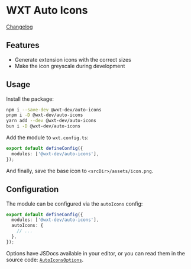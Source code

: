 # WXT Auto Icons

[Changelog](https://github.com/wxt-dev/wxt/blob/main/packages/auto-icons/CHANGELOG.md)

## Features

- Generate extension icons with the correct sizes
- Make the icon greyscale during development

## Usage

Install the package:

```sh
npm i --save-dev @wxt-dev/auto-icons
pnpm i -D @wxt-dev/auto-icons
yarn add --dev @wxt-dev/auto-icons
bun i -D @wxt-dev/auto-icons
```

Add the module to `wxt.config.ts`:

```ts
export default defineConfig({
  modules: ['@wxt-dev/auto-icons'],
});
```

And finally, save the base icon to `<srcDir>/assets/icon.png`.

## Configuration

The module can be configured via the `autoIcons` config:

```ts
export default defineConfig({
  modules: ['@wxt-dev/auto-icons'],
  autoIcons: {
    // ...
  },
});
```

Options have JSDocs available in your editor, or you can read them in the source code: [`AutoIconsOptions`](./src/index.ts).
